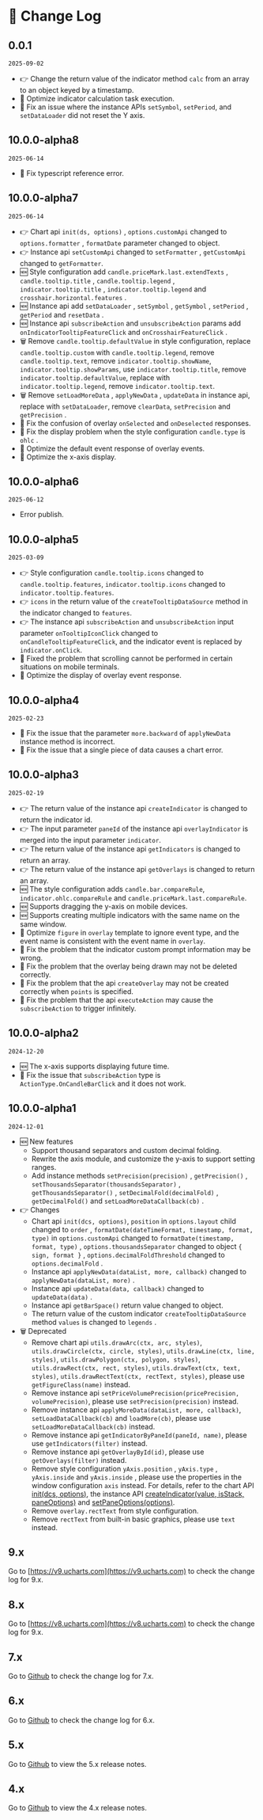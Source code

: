 # 📠 Change Log

## 0.0.1

`2025-09-02`

-   👉 Change the return value of the indicator method `calc` from an array to an object keyed by a timestamp.
-   💄 Optimize indicator calculation task execution.
-   🐞 Fix an issue where the instance APIs `setSymbol`, `setPeriod`, and `setDataLoader` did not reset the Y axis.

## 10.0.0-alpha8

`2025-06-14`

-   🐞 Fix typescript reference error.

## 10.0.0-alpha7

`2025-06-14`

-   👉 Chart api `init(ds, options)` , `options.customApi` changed to `options.formatter` , `formatDate` parameter changed to object.
-   👉 Instance api `setCustomApi` changed to `setFormatter` , `getCustomApi` changed to `getFormatter`.
-   🆕 Style configuration add `candle.priceMark.last.extendTexts` , `candle.tooltip.title` , `candle.tooltip.legend` , `indicator.tooltip.title` , `indicator.tooltip.legend` and `crosshair.horizontal.features` .
-   🆕 Instance api add `setDataLoader` , `setSymbol` , `getSymbol` , `setPeriod` , `getPeriod` and `resetData` .
-   🆕 Instance api `subscribeAction` and `unsubscribeAction` params add `onIndicatorTooltipFeatureClick` and `onCrosshairFeatureClick` .
-   🗑 Remove `candle.tooltip.defaultValue` in style configuration, replace `candle.tooltip.custom` with `candle.tooltip.legend`, remove `candle.tooltip.text`, remove `indicator.tooltip.showName`, `indicator.tooltip.showParams`, use `indicator.tooltip.title`, remove `indicator.tooltip.defaultValue`, replace with `indicator.tooltip.legend`, remove `indicator.tooltip.text`.
-   🗑 Remove `setLoadMoreData` , `applyNewData` , `updateData` in instance api, replace with `setDataLoader`, remove `clearData`, `setPrecision` and `getPrecision` .
-   🐞 Fix the confusion of overlay `onSelected` and `onDeselected` responses.
-   🐞 Fix the display problem when the style configuration `candle.type` is `ohlc` .
-   💄 Optimize the default event response of overlay events.
-   💄 Optimize the x-axis display.

## 10.0.0-alpha6

`2025-06-12`

-   Error publish.

## 10.0.0-alpha5

`2025-03-09`

-   👉 Style configuration `candle.tooltip.icons` changed to `candle.tooltip.features`, `indicator.tooltip.icons` changed to `indicator.tooltip.features`.
-   👉 `icons` in the return value of the `createTooltipDataSource` method in the indicator changed to `features`.
-   👉 The instance api `subscribeAction` and `unsubscribeAction` input parameter `onTooltipIconClick` changed to `onCandleTooltipFeatureClick`, and the indicator event is replaced by `indicator.onClick`.
-   🐞 Fixed the problem that scrolling cannot be performed in certain situations on mobile terminals.
-   💄 Optimize the display of overlay event response.

## 10.0.0-alpha4

`2025-02-23`

-   🐞 Fix the issue that the parameter `more.backward` of `applyNewData` instance method is incorrect.
-   🐞 Fix the issue that a single piece of data causes a chart error.

## 10.0.0-alpha3

`2025-02-19`

-   👉 The return value of the instance api `createIndicator` is changed to return the indicator id.
-   👉 The input parameter `paneId` of the instance api `overlayIndicator` is merged into the input parameter `indicator`.
-   👉 The return value of the instance api `getIndicators` is changed to return an array.
-   👉 The return value of the instance api `getOverlays` is changed to return an array.
-   🆕 The style configuration adds `candle.bar.compareRule`, `indicator.ohlc.compareRule` and `candle.priceMark.last.compareRule`.
-   🆕 Supports dragging the y-axis on mobile devices.
-   🆕 Supports creating multiple indicators with the same name on the same window.
-   💄 Optimize `figure` in `overlay` template to ignore event type, and the event name is consistent with the event name in `overlay`.
-   🐞 Fix the problem that the indicator custom prompt information may be wrong.
-   🐞 Fix the problem that the overlay being drawn may not be deleted correctly.
-   🐞 Fix the problem that the api `createOverlay` may not be created correctly when `points` is specified.
-   🐞 Fix the problem that the api `executeAction` may cause the `subscribeAction` to trigger infinitely.

## 10.0.0-alpha2

`2024-12-20`

-   🆕 The x-axis supports displaying future time.
-   🐞 Fix the issue that `subscribeAction` type is `ActionType.OnCandleBarClick` and it does not work.

## 10.0.0-alpha1

`2024-12-01`

-   🆕 New features
    -   Support thousand separators and custom decimal folding.
    -   Rewrite the axis module, and customize the y-axis to support setting ranges.
    -   Add instance methods `setPrecision(precision)` , `getPrecision()` , `setThousandsSeparator(thousandsSeparator)` , `getThousandsSeparator()` , `setDecimalFold(decimalFold)` , `getDecimalFold()` and `setLoadMoreDataCallback(cb)` .
-   👉 Changes
    -   Chart api `init(dcs, options)`, `position` in `options.layout` child changed to `order` , `formatDate(dateTimeFormat, timestamp, format, type)` in `options.customApi` changed to `formatDate(timestamp, format, type)` , `options.thousandsSeparator` changed to object `{ sign, format }` , `options.decimalFoldThreshold` changed to `options.decimalFold` .
    -   Instance api `applyNewData(dataList, more, callback)` changed to `applyNewData(dataList, more)` .
    -   Instance api `updateData(data, callback)` changed to `updateData(data)` .
    -   Instance api `getBarSpace()` return value changed to object.
    -   The return value of the custom indicator `createTooltipDataSource` method `values` is changed to `legends` .
-   🗑 Deprecated
    -   Remove chart api `utils.drawArc(ctx, arc, styles)`, `utils.drawCircle(ctx, circle, styles)`, `utils.drawLine(ctx, line, styles)`, `utils.drawPolygon(ctx, polygon, styles)`, `utils.drawRect(ctx, rect, styles)`, `utils.drawText(ctx, text, styles)`, `utils.drawRectText(ctx, rectText, styles)`, please use `getFigureClass(name)` instead.
    -   Remove instance api `setPriceVolumePrecision(pricePrecision, volumePrecision)`, please use `setPrecision(precision)` instead.
    -   Remove instance api `applyMoreData(dataList, more, callback)`, `setLoadDataCallback(cb)` and `loadMore(cb)`, please use `setLoadMoreDataCallback(cb)` instead.
    -   Remove instance api `getIndicatorByPaneId(paneId, name)`, please use `getIndicators(filter)` instead.
    -   Remove instance api `getOverlayById(id)`, please use `getOverlays(filter)` instead.
    -   Remove style configuration `yAxis.position` , `yAxis.type` , `yAxis.inside` and `yAxis.inside` , please use the properties in the window configuration `axis` instead. For details, refer to the chart API [init(dcs, options)](/api/chart/init#parameters), the instance API [createIndicator(value, isStack, paneOptions)](/api/instance/createIndicator#parameters) and [setPaneOptions(options)](/api/instance/setPaneOptions#parameters).
    -   Remove `overlay.rectText` from style configuration.
    -   Remove `rectText` from built-in basic graphics, please use `text` instead.

## 9.x

Go to [https://v9.ucharts.com](https://v9.ucharts.com) to check the change log for 9.x.

## 8.x

Go to [https://v8.ucharts.com](https://v8.ucharts.com) to check the change log for 9.x.

## 7.x

Go to [Github](https://github.com/liihuu/KLineChart/blob/v7.5.0/docs/en/changelog.md) to check the change log for 7.x.

## 6.x

Go to [Github](https://github.com/liihuu/KLineChart/blob/v6.1.0/docs/en/CHANGELOG.md) to check the change log for 6.x.

## 5.x

Go to [Github](https://github.com/liihuu/KLineChart/releases/tag/v5.0.0) to view the 5.x release notes.

## 4.x

Go to [Github](https://github.com/liihuu/KLineChart/releases/tag/v4.0.0) to view the 4.x release notes.

